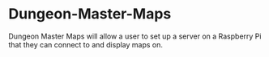 # Dungeon-Master-Maps
Dungeon Master Maps will allow a user to set up a server on a Raspberry Pi that they can connect to and display maps on.
